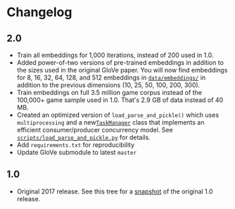 # Changelog

## 2.0

* Train all embeddings for 1,000 iterations, instead of 200 used in 1.0.
* Added power-of-two versions of pre-trained embeddings in addition to the sizes used in the original GloVe paper. You will now find embeddings for 8, 16, 32, 64, 128, and 512 embeddings in [`data/embeddings/`](data/embeddings) in addition to the previous dimensions (10, 25, 50, 100, 200, 300).
* Train embeddings on full 3.5 million game corpus instead of the 100,000+ game sample used in 1.0. That's 2.9 GB of data instead of 40 MB.
* Created an optimized version of `load_parse_and_pickle()` which uses `multiprocessing` and a new[`TaskManager`](src/TaskManager.py) class that implements an efficient consumer/producer concurrency model. See [`scripts/load_parse_and_pickle.py`](scripts/load_parse_and_pickle_games.py) for details.
* Add `requirements.txt` for reproducibility
* Update GloVe submodule to latest `master`

## 1.0

* Original 2017 release. See this tree for a [snapshot](https://github.com/brannondorsey/ChessEmbeddings/tree/e521638b39ea4af1efa4c62ab519406324fea385) of the original 1.0 release.
